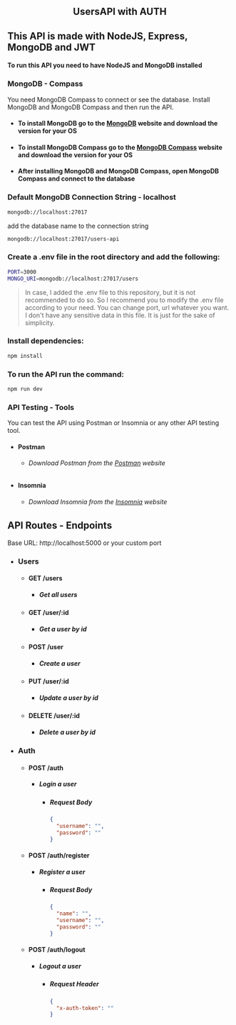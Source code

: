 ## <p align="center">UsersAPI with AUTH</p>

## This API is made with NodeJS, Express, MongoDB and JWT

#### To run this API you need to have NodeJS and MongoDB installed

### MongoDB - Compass
You need MongoDB Compass to connect or see the database. Install MongoDB and MongoDB Compass and then run the API.

- #### To install MongoDB go to the [MongoDB](https://www.mongodb.com/try/download/community) website and download the version for your OS
- #### To install MongoDB Compass go to the [MongoDB Compass](https://www.mongodb.com/products/compass) website and download the version for your OS
- #### After installing MongoDB and MongoDB Compass, open MongoDB Compass and connect to the database

### Default MongoDB Connection String - localhost

```bash
mongodb://localhost:27017
```

add the database name to the connection string

```bash
mongodb://localhost:27017/users-api
```

### Create a .env file in the root directory and add the following:

```bash
PORT=3000
MONGO_URI=mongodb://localhost:27017/users
```
> In case, I added the .env file to this repository, but it is not recommended to do so. So I recommend you to modify the .env file according to your need. You can change port, url whatever you want. I don't have any sensitive data in this file. It is just for the sake of simplicity.


### Install dependencies:

```bash
npm install
```

### To run the API run the command:

```bash
npm run dev
```

### API Testing - Tools
You can test the API using Postman or Insomnia or any other API testing tool.

- #### Postman

  - ###### Download Postman from the [Postman](https://www.postman.com/downloads/) website

- #### Insomnia
    
  - ###### Download Insomnia from the [Insomnia](https://insomnia.rest/download/) website
    


## API Routes - Endpoints

Base URL: http://localhost:5000 or your custom port

- ### Users

  - #### GET /users

    - ##### Get all users

  - #### GET /user/:id

    - ##### Get a user by id

  - #### POST /user

    - ##### Create a user

  - #### PUT /user/:id

    - ##### Update a user by id

  - #### DELETE /user/:id

    - ##### Delete a user by id

- ### Auth
    
  - #### POST /auth
    
    - ##### Login a user
        - ##### Request Body

             ```json
             {
               "username": "",
               "password": ""
             }
             ```

    
  - #### POST /auth/register
    
    - ##### Register a user
        - ##### Request Body

             ```json
             {
               "name": "",
               "username": "",
               "password": ""
             }
             ```
    
  - #### POST /auth/logout
    
    - ##### Logout a user
        - ##### Request Header

             ```json
             {
               "x-auth-token": ""
             }
             ```